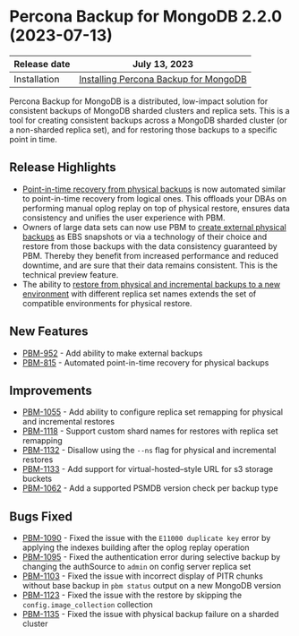 # Percona Backup for MongoDB 2.2.0 (2023-07-13)

| Release date | July 13, 2023  |
|------------- | ---------------|
| Installation | [Installing Percona Backup for MongoDB](../installation.md) |


Percona Backup for MongoDB is a distributed, low-impact solution for consistent backups of MongoDB sharded clusters and replica sets. This is a tool for creating consistent backups across a MongoDB sharded cluster (or a non-sharded replica set), and for restoring those backups to a specific point in time.

## Release Highlights

* [Point-in-time recovery from physical backups](../usage/pitr-tutorial.md#from-physical-backups) is now automated similar to point-in-time recovery from logical ones. This offloads your DBAs on performing manual oplog replay on top of physical restore, ensures data consistency and unifies the user experience with PBM.  
* Owners of large data sets can now use PBM to [create external physical backups](../features/snapshots.md) as EBS snapshots or via a technology of their choice and restore from those backups with the data consistency guaranteed by PBM. Thereby they benefit from increased performance and reduced downtime, and are sure that their data remains consistent. This is the technical preview feature.
* The ability to [restore from physical and incremental backups to a new environment](../usage/restore.md#restoring-into-a-cluster-replica-set-with-a-different-name) with different replica set names extends the set of compatible environments for physical restore. 

## New Features

* [PBM-952](https://jira.percona.com/browse/PBM-952) - Add ability to make external backups
* [PBM-815](https://jira.percona.com/browse/PBM-815) - Automated point-in-time recovery for physical backups

## Improvements

* [PBM-1055](https://jira.percona.com/browse/PBM-1055) - Add ability to configure replica set remapping for physical and incremental restores
* [PBM-1118](https://jira.percona.com/browse/PBM-1118) - Support custom shard names for restores with replica set remapping
* [PBM-1132](https://jira.percona.com/browse/PBM-1132) - Disallow using the `--ns` flag for physical and incremental restores
* [PBM-1133](https://jira.percona.com/browse/PBM-1133) - Add support for virtual-hosted–style URL for s3 storage buckets
* [PBM-1062](https://jira.percona.com/browse/PBM-1062) - Add a supported PSMDB version check per backup type

## Bugs Fixed

* [PBM-1090](https://jira.percona.com/browse/PBM-1090) - Fixed the issue with the `E11000 duplicate key` error by applying the indexes building after the oplog replay operation
* [PBM-1095](https://jira.percona.com/browse/PBM-1095) - Fixed the authentication error during selective backup by changing the authSource to `admin` on config server replica set
* [PBM-1103](https://jira.percona.com/browse/PBM-1103) - Fixed the issue with incorrect display of PITR chunks without base backup in `pbm status` output on a new MongoDB version
* [PBM-1123](https://jira.percona.com/browse/PBM-1123) - Fixed the issue with the restore by skipping the `config.image_collection` collection
* [PBM-1135](https://jira.percona.com/browse/PBM-1135) - Fixed the issue with physical backup failure on a sharded cluster


 

